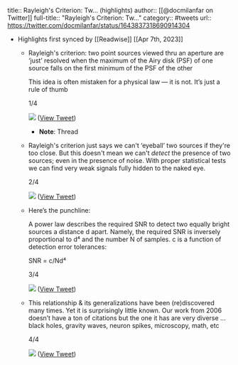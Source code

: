 title:: Rayleigh's Criterion: Tw... (highlights)
author:: [[@docmilanfar on Twitter]]
full-title:: "Rayleigh's Criterion: Tw..."
category:: #tweets
url:: https://twitter.com/docmilanfar/status/1643837318690914304

- Highlights first synced by [[Readwise]] [[Apr 7th, 2023]]
	- Rayleigh's criterion: two point sources viewed thru an aperture are ‘just’ resolved when the maximum of the Airy disk (PSF) of one source falls on the first minimum of the PSF of the other
	  
	  This idea is often mistaken for a physical law — it is not. It’s just a rule of thumb
	  
	  1/4 
	  
	  ![](https://pbs.twimg.com/media/FtAVU-JaAAEw-WH.jpg) ([View Tweet](https://twitter.com/docmilanfar/status/1643837318690914304))
		- **Note**: Thread
	- Rayleigh's criterion just says we can't ‘eyeball’ two sources if they're too close. But this doesn't mean we can't *detect* the presence of two sources; even in the presence of noise. With proper statistical tests we can find very weak signals fully hidden to the naked eye.
	  
	  2/4 
	  
	  ![](https://pbs.twimg.com/media/FtAVVXMaMAEHX5o.jpg) ([View Tweet](https://twitter.com/docmilanfar/status/1643837324818796549))
	- Here’s the punchline:
	  
	  A power law describes the required SNR to detect two equally bright sources a distance d apart. Namely, the required SNR is inversely proportional to d⁴ and the number N of samples. c is a function of detection error tolerances: 
	  
	  SNR = c/Nd⁴
	  
	  3/4 
	  
	  ![](https://pbs.twimg.com/media/FtAVV0ZagAAewtc.jpg) ([View Tweet](https://twitter.com/docmilanfar/status/1643837330376232960))
	- This relationship & its generalizations have been (re)discovered many times. Yet it is surprisingly little known. Our work from 2006 doesn’t have a ton of citations but the one it has are very diverse …black holes, gravity waves, neuron spikes, microscopy, math, etc
	  
	  4/4 
	  
	  ![](https://pbs.twimg.com/media/FtAVWB5aIAUR4LJ.jpg) ([View Tweet](https://twitter.com/docmilanfar/status/1643837335937896449))